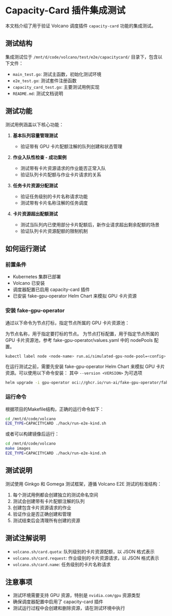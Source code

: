 # Capacity-Card 插件集成测试

本文档介绍了用于验证 Volcano 调度插件 `capacity-card` 功能的集成测试。

## 测试结构

集成测试位于 `/mnt/d/code/volcano/test/e2e/capacitycard/` 目录下，包含以下文件：

- `main_test.go`: 测试主函数，初始化测试环境
- `e2e_test.go`: 测试套件注册函数
- `capacity_card_test.go`: 主要测试用例实现
- `README.md`: 测试文档说明

## 测试功能

测试用例涵盖以下核心功能：

1. **基本队列容量管理测试**
   - 验证带有 GPU 卡片配额注解的队列创建和状态管理

2. **作业入队性检查 - 成功案例**
   - 测试带有卡片资源请求的作业能否正常入队
   - 验证队列卡片配额与作业卡片请求的关系

3. **任务卡片资源分配测试**
   - 验证任务级别的卡片名称请求功能
   - 测试带有卡片名称注解的任务调度

4. **卡片资源超出配额测试**
   - 测试当队列内已使用部分卡片配额后，新作业请求超出剩余配额的场景
   - 验证队列卡片资源配额的限制机制

## 如何运行测试

### 前置条件

- Kubernetes 集群已部署
- Volcano 已安装
- 调度器配置已启用 capacity-card 插件
- 已安装 fake-gpu-operator Helm Chart 来模拟 GPU 卡片资源

### 安装 fake-gpu-operator

通过以下命令为节点打标，指定节点所属的 GPU 卡片资源池：

<node-name> 为节点名称，用于指定要打标的节点。
<config> 为节点打标配置，用于指定节点所属的 GPU 卡片资源池，参考 fake-gpu-operator/values.yaml 中的 nodePools 配置。

```bash
kubectl label node <node-name> run.ai/simulated-gpu-node-pool=<config>
```

在运行测试之前，需要先安装 fake-gpu-operator Helm Chart 来模拟 GPU 卡片资源。可以使用以下命令安装：
其中 `--version <VERSION>` 为可选项

```bash
helm upgrade -i gpu-operator oci://ghcr.io/run-ai/fake-gpu-operator/fake-gpu-operator --namespace gpu-operator --create-namespace --version <VERSION> -f ../hack/fake-gpu-operator-values.yaml
```

### 运行命令

根据项目的Makefile结构，正确的运行命令如下：

```bash
cd /mnt/d/code/volcano
E2E_TYPE=CAPACITYCARD ./hack/run-e2e-kind.sh
```

或者可以构建镜像后运行：

```bash
cd /mnt/d/code/volcano
make images
E2E_TYPE=CAPACITYCARD ./hack/run-e2e-kind.sh
```
## 测试说明

测试使用 Ginkgo 和 Gomega 测试框架，遵循 Volcano E2E 测试的标准结构：

1. 每个测试用例都会创建独立的测试命名空间
2. 测试会创建带有卡片配额注解的队列
3. 创建包含卡片资源请求的作业
4. 验证作业是否正确创建和管理
5. 测试结束后会清理所有创建的资源

## 测试注解说明

- `volcano.sh/card.quota`: 队列级别的卡片资源配额，以 JSON 格式表示
- `volcano.sh/card.request`: 作业级别的卡片资源请求，以 JSON 格式表示
- `volcano.sh/card.name`: 任务级别的卡片名称请求

## 注意事项

- 测试环境需要支持 GPU 资源，特别是 `nvidia.com/gpu` 资源类型
- 确保调度器配置中启用了 capacity-card 插件
- 测试运行过程中会创建和删除资源，请在测试环境中执行